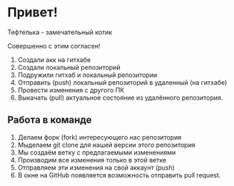 # Привет!

Тефтелька - замечательный котик

Совершенно с этим согласен!

1. Создали акк на гитхабе
2. Создали локальный репозиторий
3. Подружили гитхаб и локальный репозитории
4. Отправить (push) локальный репозиторий в удаленный (на гитхабе)
5. Провести изменения с другого ПК
6. Выкачать (pull) актуальное состояние из удалённого репозитория.

## Работа в команде
1. Делаем форк (fork) интересующего нас репозитория
2. Мыделаем git clone для нашей версии этого репозитория
3. Мы создаём ветку с предлагаемыми изменениями
4. Производим все изменения только в этой ветке
5. Отправляем эти изменения на свой аккаунт (push)
6. В окне на GitHub появляется возможность отправить pull request.